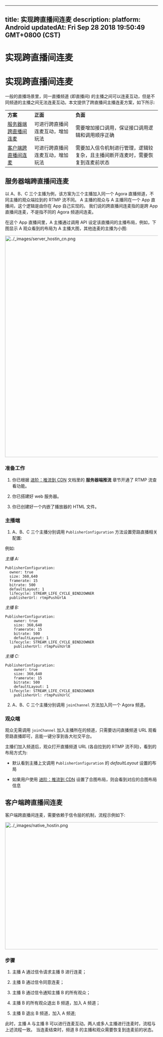 
---
title: 实现跨直播间连麦
description: 
platform: Android
updatedAt: Fri Sep 28 2018 19:50:49 GMT+0800 (CST)
---
# 实现跨直播间连麦
# 实现跨直播间连麦

一般的直播场景里，同一直播频道 \(即直播间\) 的主播之间可以连麦互动，但是不同频道的主播之间无法连麦互动。本文提供了跨直播间主播连麦方案，如下所示:

<table>
<colgroup>
<col/>
<col/>
<col/>
</colgroup>
<tbody>
<tr><td><strong>方案</strong></td>
<td><strong>正面</strong></td>
<td><strong>负面</strong></td>
</tr>
<tr><td><a href="#server_hostin">服务器端跨直播间连麦</a></td>
<td>可进行跨直播间连麦互动，增加玩法</td>
<td>需要增加接口调用，保证接口调用逻辑和调用顺序正确</td>
</tr>
<tr><td><a href="#client_hostin">客户端跨直播间连麦</a></td>
<td>可进行跨直播间连麦互动，增加玩法</td>
<td>需要加入信令机制进行管理，逻辑较复杂，且主播间断开连麦时，需要恢复到连麦前状态</td>
</tr>
</tbody>
</table>


<a id = "server_hostin"></a>
## 服务器端跨直播间连麦

以 A、B、C 三个主播为例，该方案为三个主播加入同一个 Agora 直播频道，不同主播的观众端拉到的 RTMP 流不同。 A 主播的观众与 A 主播同在一个 App 直播间，这个逻辑是由你在 App 自己实现的。 我们说的跨直播间连麦指的是跨 App 直播间连麦，不是指不同的 Agora 频道间连麦。

在这个 App 直播间里，A 主播通过调用 API 设定该直播间的主播布局，例如，下图显示 A 观众看到的布局为 A 主播大图，其他连麦的主播为小图:

<img alt="../_images/server_hostin_cn.png" src="https://web-cdn.agora.io/docs-files/cn/server_hostin_cn.png" style="width: 588.0px; height: 728.0px;"/>


### 准备工作

1.  你已根据 [进阶：推流到 CDN](../../cn/Quickstart%20Guide/push_stream_android.md) 文档里的 **服务器端推流** 章节开通了 RTMP 流查看功能。

2.  你已搭建好 web 服务器。

3.  你已创建好一个内嵌了播放器的 HTML 文件。


### 主播端

1.  A、B、C 三个主播分别调用 `PublisherConfiguration` 方法设置旁路直播相关配置:


例如:

*主播 A:*

```
PublisherConfiguration:
  owner: true
  size: 360,640
  framerate: 15
  bitrate: 500
  defaultLayout: 1
  lifecycle: STREAM_LIFE_CYCLE_BIND2OWNER
  publisherUrl: rtmpPushUrlA
```

*主播 B:*

```
PublisherConfiguration:
    owner: true
    size: 360,640
    framerate: 15
    bitrate: 500
    defaultLayout: 1
  lifecycle: STREAM_LIFE_CYCLE_BIND2OWNER
    publisherUrl: rtmpPushUrlB
```

*主播 C:*

```
PublisherConfiguration:
    owner: true
    size: 360,640
    framerate: 15
    bitrate: 500
    defaultLayout: 1
  lifecycle: STREAM_LIFE_CYCLE_BIND2OWNER
    publisherUrl: rtmpPushUrlC
```

2.  A、B、C 三个主播分别调用 `joinChannel` 方法加入同一个 Agora 频道。


### 观众端

观众无需调用 `joinChannel` 加入主播所在的频道，只需要访问直播频道 URL 观看旁路直播即可，且能一键分享到各大社交平台。

主播们加入频道后，观众打开直播频道 URL \(各自拉到的 RTMP 流不同\)，看到的布局方式为:

-   默认看到主播上文调用 `PublisherConfiguration` 的 *defaultLayout* 设置的布局

-   如果用户使用 [进阶：推流到 CDN](../../cn/Quickstart%20Guide/push_stream_android.md) 设置了合图布局，则会看到对应的合图布局信息

<a id = "client_hostin"></a>
## 客户端跨直播间连麦

客户端跨直播间连麦，需要依赖于信令层的机制，流程示例如下:

<img alt="../_images/native_hostin.png" src="https://web-cdn.agora.io/docs-files/cn/native_hostin.png" style="width: 624.6px; height: 417.6px;"/>


### 步骤

1.  主播 A 通过信令请求主播 B 进行连麦；

2.  主播 B 通过信令同意连麦；

3.  主播 B 通过信令通知主播 B 的所有观众；

4.  主播 B 的所有观众退出 B 频道，加入 A 频道；

5.  主播 B 退出 B 频道，加入 A 频道;


此时，主播 A 与主播 B 可以进行连麦互动。两人或多人主播进行连麦时，流程与上述流程一致。 当连麦结束时，频道 B 的主播和观众需要恢复到连麦前的状态。


